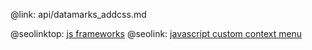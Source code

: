@link: api/datamarks_addcss.md

@seolinktop: [js frameworks](https://webix.com)
@seolink: [javascript custom context menu](https://webix.com/widget/contextmenu/)